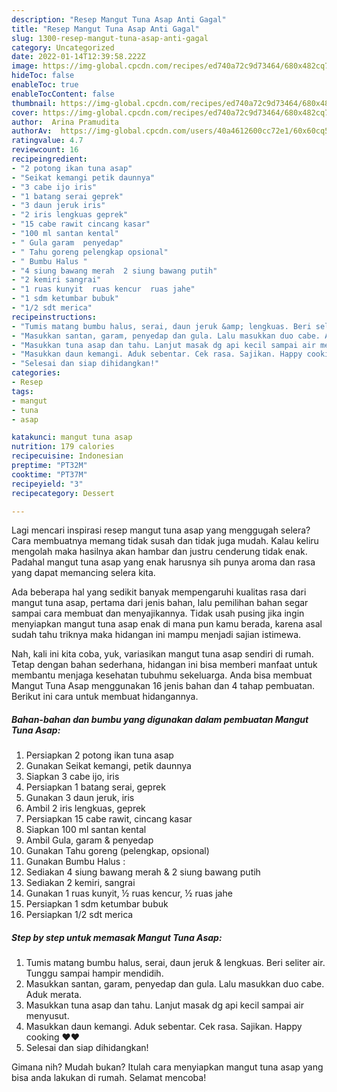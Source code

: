 ```yaml
---
description: "Resep Mangut Tuna Asap Anti Gagal"
title: "Resep Mangut Tuna Asap Anti Gagal"
slug: 1300-resep-mangut-tuna-asap-anti-gagal
category: Uncategorized
date: 2022-01-14T12:39:58.222Z
image: https://img-global.cpcdn.com/recipes/ed740a72c9d73464/680x482cq70/mangut-tuna-asap-foto-resep-utama.jpg
hideToc: false
enableToc: true
enableTocContent: false
thumbnail: https://img-global.cpcdn.com/recipes/ed740a72c9d73464/680x482cq70/mangut-tuna-asap-foto-resep-utama.jpg
cover: https://img-global.cpcdn.com/recipes/ed740a72c9d73464/680x482cq70/mangut-tuna-asap-foto-resep-utama.jpg
author:  Arina Pramudita
authorAv:  https://img-global.cpcdn.com/users/40a4612600cc72e1/60x60cq50/avatar.jpg
ratingvalue: 4.7
reviewcount: 16
recipeingredient:
- "2 potong ikan tuna asap"
- "Seikat kemangi petik daunnya"
- "3 cabe ijo iris"
- "1 batang serai geprek"
- "3 daun jeruk iris"
- "2 iris lengkuas geprek"
- "15 cabe rawit cincang kasar"
- "100 ml santan kental"
- " Gula garam  penyedap"
- " Tahu goreng pelengkap opsional"
- " Bumbu Halus "
- "4 siung bawang merah  2 siung bawang putih"
- "2 kemiri sangrai"
- "1 ruas kunyit  ruas kencur  ruas jahe"
- "1 sdm ketumbar bubuk"
- "1/2 sdt merica"
recipeinstructions:
- "Tumis matang bumbu halus, serai, daun jeruk &amp; lengkuas. Beri seliter air. Tunggu sampai hampir mendidih."
- "Masukkan santan, garam, penyedap dan gula. Lalu masukkan duo cabe. Aduk merata."
- "Masukkan tuna asap dan tahu. Lanjut masak dg api kecil sampai air menyusut."
- "Masukkan daun kemangi. Aduk sebentar. Cek rasa. Sajikan. Happy cooking ❤❤"
- "Selesai dan siap dihidangkan!"
categories:
- Resep
tags:
- mangut
- tuna
- asap

katakunci: mangut tuna asap 
nutrition: 179 calories
recipecuisine: Indonesian
preptime: "PT32M"
cooktime: "PT37M"
recipeyield: "3"
recipecategory: Dessert

---
```



Lagi mencari inspirasi resep mangut tuna asap yang menggugah selera? Cara membuatnya memang tidak susah dan tidak juga mudah. Kalau keliru mengolah maka hasilnya akan hambar dan justru cenderung tidak enak. Padahal mangut tuna asap yang enak harusnya sih punya aroma dan rasa yang dapat memancing selera kita.




Ada beberapa hal yang sedikit banyak mempengaruhi kualitas rasa dari mangut tuna asap, pertama dari jenis bahan, lalu pemilihan bahan segar sampai cara membuat dan menyajikannya. Tidak usah pusing jika ingin menyiapkan mangut tuna asap enak di mana pun kamu berada, karena asal sudah tahu triknya maka hidangan ini mampu menjadi sajian istimewa.


Nah, kali ini kita coba, yuk, variasikan mangut tuna asap sendiri di rumah. Tetap dengan bahan sederhana, hidangan ini bisa memberi manfaat untuk membantu menjaga kesehatan tubuhmu sekeluarga. Anda bisa membuat Mangut Tuna Asap menggunakan 16 jenis bahan dan 4 tahap pembuatan. Berikut ini cara untuk membuat hidangannya.

<!--inarticleads1-->

##### Bahan-bahan dan bumbu yang digunakan dalam pembuatan Mangut Tuna Asap:

1. Persiapkan 2 potong ikan tuna asap
1. Gunakan Seikat kemangi, petik daunnya
1. Siapkan 3 cabe ijo, iris
1. Persiapkan 1 batang serai, geprek
1. Gunakan 3 daun jeruk, iris
1. Ambil 2 iris lengkuas, geprek
1. Persiapkan 15 cabe rawit, cincang kasar
1. Siapkan 100 ml santan kental
1. Ambil  Gula, garam &amp; penyedap
1. Gunakan  Tahu goreng (pelengkap, opsional)
1. Gunakan  Bumbu Halus :
1. Sediakan 4 siung bawang merah &amp; 2 siung bawang putih
1. Sediakan 2 kemiri, sangrai
1. Gunakan 1 ruas kunyit, ½ ruas kencur, ½ ruas jahe
1. Persiapkan 1 sdm ketumbar bubuk
1. Persiapkan 1/2 sdt merica




<!--inarticleads2-->

##### Step by step untuk memasak Mangut Tuna Asap:

1. Tumis matang bumbu halus, serai, daun jeruk &amp; lengkuas. Beri seliter air. Tunggu sampai hampir mendidih.
1. Masukkan santan, garam, penyedap dan gula. Lalu masukkan duo cabe. Aduk merata.
1. Masukkan tuna asap dan tahu. Lanjut masak dg api kecil sampai air menyusut.
1. Masukkan daun kemangi. Aduk sebentar. Cek rasa. Sajikan. Happy cooking ❤❤
1. Selesai dan siap dihidangkan!



Gimana nih? Mudah bukan? Itulah cara menyiapkan mangut tuna asap yang bisa anda lakukan di rumah. Selamat mencoba!
